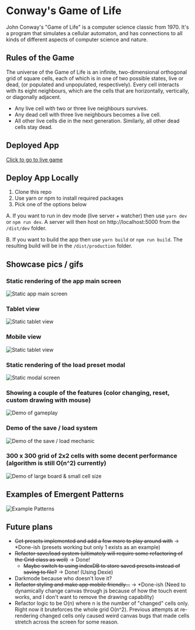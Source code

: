 # Conway's Game of Life

John Conway's "Game of Life" is a computer science classic from 1970. It's a program that simulates a cellular automaton, and has connections to all kinds of different aspects of computer science and nature.

## Rules of the Game

The universe of the Game of Life is an infinite, two-dimensional orthogonal grid of square cells, each of which is in one of two possible states, live or dead, (or populated and unpopulated, respectively). Every cell interacts with its eight neighbours, which are the cells that are horizontally, vertically, or diagonally adjacent.

- Any live cell with two or three live neighbours survives.
- Any dead cell with three live neighbours becomes a live cell.
- All other live cells die in the next generation. Similarly, all other dead cells stay dead.

## Deployed App

[Click to go to live game](https://mike-gol.netlify.app/)

## Deploy App Locally

1. Clone this repo
2. Use yarn or npm to install required packages
3. Pick one of the options below

A. If you want to run in dev mode (live server + watcher) then use `yarn dev` or `npm run dev`. A server will then host on http://localhost:5000 from the `/dist/dev` folder.

B. If you want to build the app then use `yarn build` or `npm run build`. The resulting build will be in the `/dist/production` folder.

## Showcase pics / gifs

### Static rendering of the app main screen

![Static app main screen](/docs/img/static-b.png)

### Tablet view

![Static tablet view](/docs/img/tablet-a.png)

### Mobile view

![Static tablet view](/docs/img/mobile-a.png)

### Static rendering of the load preset modal

![Static modal screen](/docs/img/static-a.png)

### Showing a couple of the features (color changing, reset, custom drawing with mouse)

![Demo of gameplay](/docs/img/presentation-a.gif)

### Demo of the save / load system

![Demo of the save / load mechanic](/docs/img/presentation-b.gif)

### 300 x 300 grid of 2x2 cells with some decent performance (algorithm is still O(n^2) currently)

![Demo of large board & small cell size](/docs/img/presentation-c.gif)

## Examples of Emergent Patterns

![Example Patterns](/docs/img/patterns.gif)

## Future plans

- ~~Get presets implemented and add a few more to play around with~~ -> \*Done-ish (presets working but only 1 exists as an example)
- ~~Refactor save/load system (ultimately will require some refactoring of the Grid class as well)~~ -> Done!
  - ~~Maybe switch to using indexDB to store saved presets instead of saving to file?~~ -> Done! (Using Dexie)
- Darkmode because who doesn't love it?
- ~~Refactor styling and make app mobile friendly...~~ -> \*Done-ish (Need to dynamically change canvas through js because of how the touch event works, and I don't want to remove the drawing capability)
- Refactor logic to be O(n) where n is the number of "changed" cells only. Right now it bruteforces the whole grid O(n^2). Previous attempts at re-rendering changed cells only caused weird canvas bugs that made cells stretch across the screen for some reason.
